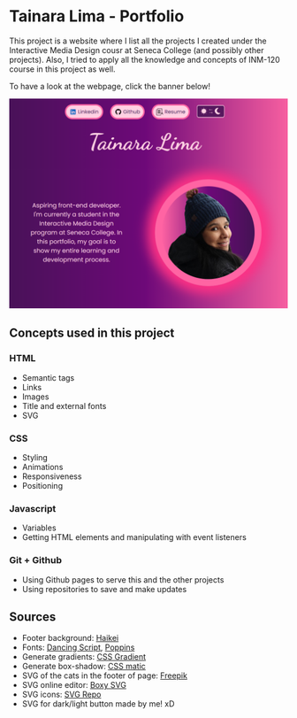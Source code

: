 # Tainara Lima - Portfolio

This project is a website where I list all the projects I created under the Interactive Media Design cousr at Seneca College (and possibly other projects). Also, I tried to apply all the knowledge and concepts of INM-120 course in this project as well.

To have a look at the webpage, click the banner below!

[![Portfolio](./static/images/portfolio-light.PNG)](https://tainaraaline.github.io/Portfolio/)

## Concepts used in this project

### HTML

- Semantic tags
- Links
- Images
- Title and external fonts
- SVG

### CSS

- Styling
- Animations
- Responsiveness
- Positioning

### Javascript

- Variables
- Getting HTML elements and manipulating with event listeners

### Git + Github

- Using Github pages to serve this and the other projects
- Using repositories to save and make updates

## Sources

- Footer background: [Haikei](https://haikei.app/)
- Fonts: [Dancing Script](https://fonts.google.com/specimen/Dancing+Script), [Poppins](https://fonts.google.com/specimen/Poppins)
- Generate gradients: [CSS Gradient](https://cssgradient.io/)
- Generate box-shadow: [CSS matic](https://www.cssmatic.com/box-shadow)
- SVG of the cats in the footer of page: [Freepik](https://www.freepik.com/)
- SVG online editor: [Boxy SVG](https://boxy-svg.com/)
- SVG icons: [SVG Repo](https://www.svgrepo.com/vectors/resume/)
- SVG for dark/light button made by me! xD

